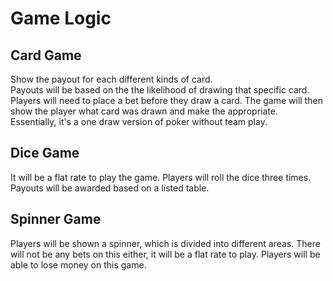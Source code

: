 # Game Logic

## Card Game

Show the payout for each different kinds of card.  
Payouts will be based on the the likelihood of drawing that specific card.
Players will need to place a bet before they draw a card.
The game will then show the player what card was drawn and make the appropriate.
Essentially, it's a one draw version of poker without team play.

## Dice Game

It will be a flat rate to play the game.
Players will roll the dice three times.
Payouts will be awarded based on a listed table.

## Spinner Game

Players will be shown a spinner, which is divided into different areas.
There will not be any bets on this either, it will be a flat rate to play.
Players will be able to lose money on this game.
